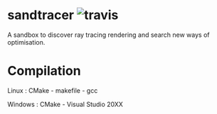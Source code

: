 sandtracer ![travis](https://travis-ci.org/caymard/sandtracer.svg?branch=master)
==========

A sandbox to discover ray tracing rendering and search new ways of optimisation.


Compilation
===========

Linux : CMake - makefile - gcc

Windows : CMake - Visual Studio 20XX
